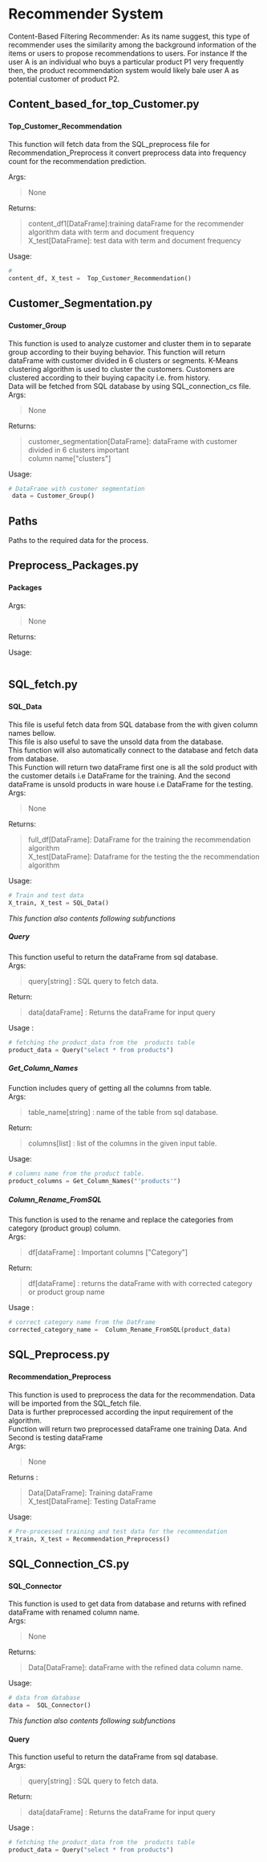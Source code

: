 # **Recommender System**

Content-Based Filtering Recommender: As its name suggest, this type of recommender uses the similarity among the background information of the items or users to propose recommendations to users. For instance If the user A is an individual who buys a particular product P1 very frequently then, the product recommendation system would likely bale user A as potential customer of product P2.

## **Content_based_for_top_Customer.py**


###

#### Top_Customer_Recommendation

This function will fetch data from the SQL_preprocess file for Recommendation_Preprocess it convert preprocess data into frequency count for the recommendation  prediction.

Args: 
> None 

Returns: 
>content_df1[DataFrame]:training dataFrame for the recommender algorithm data with term and document frequency\
>X_test[DataFrame]: test data with term and document frequency

Usage:

~~~ Python
# 
content_df, X_test =  Top_Customer_Recommendation()
~~~



## **Customer_Segmentation.py**

### 

#### Customer_Group

This function is used to analyze customer and cluster them in to separate group according to their buying behavior. This function will return dataFrame with customer divided in 6 clusters or segments. K-Means clustering algorithm is used to cluster the customers. Customers are clustered according to their buying capacity i.e. from history.\
Data will be fetched from SQL database by using SQL_connection_cs file.\
Args:
>None 

Returns: 
>customer_segmentation[DataFrame]: dataFrame with customer divided in 6 clusters important\
> column name["clusters"]


Usage:

~~~python
# DataFrame with customer segmentation 
 data = Customer_Group()
~~~

## **Paths**

Paths to the required data for the process. 

## **Preprocess_Packages.py**

###

#### Packages

Args:
>None

Returns:
>

Usage:

~~~python

~~~

## **SQL_fetch.py**

###

#### SQL_Data

This file is useful fetch data from SQL database from the with given column names bellow.\
This file is also useful to save the unsold data from the database.\
This function will also automatically connect to the database and fetch data from database.\
This  Function will return two dataFrame first one is all the sold product with the customer details i.e DataFrame for the training. And the second dataFrame is unsold products in ware house i.e DataFrame for the testing.\
Args: 
>None

Returns: 
>full_df[DataFrame]: DataFrame for the training the  recommendation algorithm\
>X_test[DataFrame]: Dataframe for the testing the  the recommendation algorithm 

Usage:

~~~Python
# Train and test data
X_train, X_test = SQL_Data()
~~~

*This function also contents following subfunctions* 


##### Query

This function useful to return  the dataFrame from sql database.\
Args:
>query[string] : SQL query to fetch data.

Return:
> data[dataFrame] : Returns the dataFrame for input query

Usage :

~~~python
# fetching the product_data from the  products table
product_data = Query("select * from products")
~~~

##### Get_Column_Names

Function includes query of getting all the columns from table.\
Args:
> table_name[string] : name of the table from sql database.

Return:
>columns[list] : list of the columns in the given input table.

Usage:

~~~python
# columns name from the product table.
product_columns = Get_Column_Names("'products'") 
~~~

##### Column_Rename_FromSQL

This function is used to the rename and replace the categories from category (product group) column.\
Args:
>df[dataFrame] : Important columns ["Category"]

Return:
>df[dataFrame] : returns the dataFrame with with corrected category or product group name 

Usage : 

~~~python
# correct category name from the DatFrame
corrected_category_name =  Column_Rename_FromSQL(product_data)
~~~

## **SQL_Preprocess.py**

###

#### Recommendation_Preprocess

This function is used to preprocess the data for the recommendation. Data will be imported from the SQL_fetch file.\
Data is further preprocessed according the input requirement of the algorithm.\
Function will return two preprocessed dataFrame one training Data. And Second is testing dataFrame\
Args:
> None

Returns : 
>Data[DataFrame]: Training dataFrame\
>X_test[DataFrame]: Testing DataFrame

Usage:

~~~ python
# Pre-processed training and test data for the recommendation
X_train, X_test = Recommendation_Preprocess()
~~~

## **SQL_Connection_CS.py**

###

#### SQL_Connector

This function is used to get data from database and returns with refined dataFrame with renamed column name.\
Args:
> None

Returns: 
> Data[DataFrame]: dataFrame with the refined data column  name. 

Usage:

~~~ Python
# data from database
data =  SQL_Connector()
~~~


*This function also contents following subfunctions* 

#### Query

This function useful to return  the dataFrame from sql database.\
Args:
>query[string] : SQL query to fetch data.

Return:
> data[dataFrame] : Returns the dataFrame for input query

Usage :

~~~python
# fetching the product_data from the  products table
product_data = Query("select * from products")
~~~